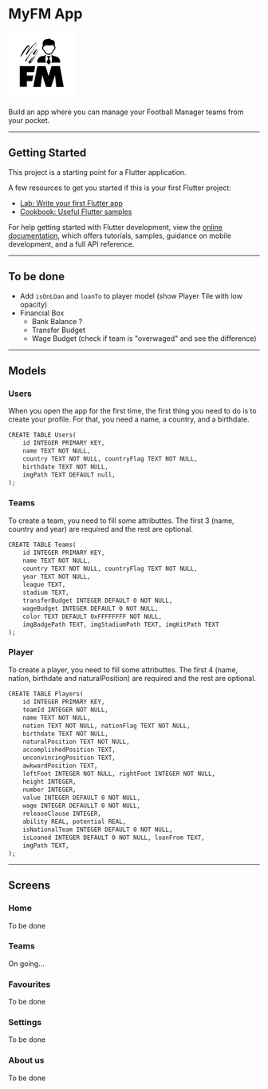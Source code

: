 # MyFM App

<img src="assets/logo/myfm_logo.png" width="135">

Build an app where you can manage your Football Manager teams from your pocket.

---

## Getting Started

This project is a starting point for a Flutter application.

A few resources to get you started if this is your first Flutter project:

- [Lab: Write your first Flutter app](https://docs.flutter.dev/get-started/codelab)
- [Cookbook: Useful Flutter samples](https://docs.flutter.dev/cookbook)

For help getting started with Flutter development, view the
[online documentation](https://docs.flutter.dev/), which offers tutorials,
samples, guidance on mobile development, and a full API reference.

---

## To be done

- Add `isOnLOan` and `loanTo` to player model (show Player Tile with low opacity)
- Financial Box 
    - Bank Balance ?
    - Transfer Budget
    - Wage Budget (check if team is "overwaged" and see the difference)

---

## Models

### Users
When you open the app for the first time, the first thing you need to do is to create your profile. For that, you need a name, a country, and a birthdate.


    CREATE TABLE Users(
        id INTEGER PRIMARY KEY, 
        name TEXT NOT NULL, 
        country TEXT NOT NULL, countryFlag TEXT NOT NULL, 
        birthdate TEXT NOT NULL,
        imgPath TEXT DEFAULT null,
    );


### Teams
To create a team, you need to fill some attributtes. The first 3 (name, country and year) are required and the rest are optional.  


    CREATE TABLE Teams(
        id INTEGER PRIMARY KEY, 
        name TEXT NOT NULL, 
        country TEXT NOT NULL, countryFlag TEXT NOT NULL, 
        year TEXT NOT NULL,
        league TEXT,
        stadium TEXT,
        transferBudget INTEGER DEFAULT 0 NOT NULL,
        wageBudget INTEGER DEFAULT 0 NOT NULL,
        color TEXT DEFAULT 0xFFFFFFFF NOT NULL,
        imgBadgePath TEXT, imgStadiumPath TEXT, imgKitPath TEXT
    );


### Player
To create a player, you need to fill some attributtes. The first 4 (name, nation, birthdate and naturalPosition) are required and the rest are optional.  


    CREATE TABLE Players(
        id INTEGER PRIMARY KEY,
        teamId INTEGER NOT NULL, 
        name TEXT NOT NULL, 
        nation TEXT NOT NULL, nationFlag TEXT NOT NULL, 
        birthdate TEXT NOT NULL,
        naturalPosition TEXT NOT NULL,
        accomplishedPosition TEXT, 
        unconvincingPosition TEXT, 
        awkwardPosition TEXT,
        leftFoot INTEGER NOT NULL, rightFoot INTEGER NOT NULL,
        height INTEGER, 
        number INTEGER,
        value INTEGER DEFAULT 0 NOT NULL,
        wage INTEGER DEFAULLT 0 NOT NULL,
        releaseClause INTEGER,
        ability REAL, potential REAL,
        isNationalTeam INTEGER DEFAULT 0 NOT NULL,
        isLoaned INTEGER DEFAULT 0 NOT NULL, loanFrom TEXT, 
        imgPath TEXT,
    );

---

## Screens

### Home

To be done

### Teams

On going...

### Favourites

To be done

### Settings

To be done

### About us

To be done
